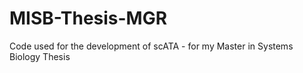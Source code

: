 # MISB-Thesis-MGR
 Code used for the development of scATA - for my Master in Systems Biology Thesis
